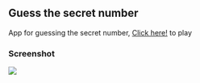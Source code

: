 ## Guess the secret number

App for guessing the secret number, [Click here!](https://luispuentesvega.github.io/guess-number/) to play

### Screenshot

![](https://i.postimg.cc/2y4bVxQ8/guess-number.png)
